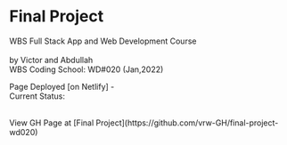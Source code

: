 # Final Project

WBS Full Stack App and Web Development Course
<br />
<br />
by Victor and Abdullah
<br />
WBS Coding School: WD#020 (Jan,2022)
<br />

Page Deployed [on Netlify] -
<br />
Current Status:

<br />
View GH Page at [Final Project](https://github.com/vrw-GH/final-project-wd020)
